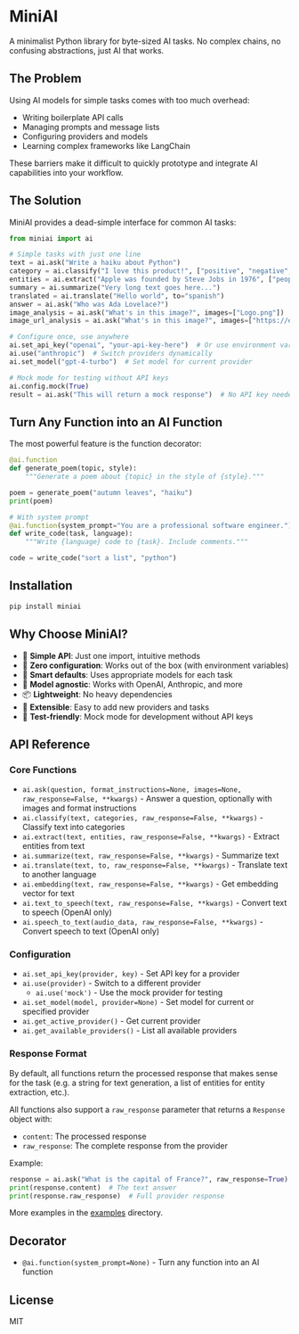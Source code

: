 # MiniAI

A minimalist Python library for byte-sized AI tasks. No complex chains, no confusing abstractions, just AI that works.

## The Problem

Using AI models for simple tasks comes with too much overhead:
- Writing boilerplate API calls
- Managing prompts and message lists
- Configuring providers and models
- Learning complex frameworks like LangChain

These barriers make it difficult to quickly prototype and integrate AI capabilities into your workflow.

## The Solution

MiniAI provides a dead-simple interface for common AI tasks:

```python
from miniai import ai

# Simple tasks with just one line
text = ai.ask("Write a haiku about Python")
category = ai.classify("I love this product!", ["positive", "negative", "neutral"])
entities = ai.extract("Apple was founded by Steve Jobs in 1976", ["people", "organizations", "dates"])
summary = ai.summarize("Very long text goes here...")
translated = ai.translate("Hello world", to="spanish")
answer = ai.ask("Who was Ada Lovelace?")
image_analysis = ai.ask("What's in this image?", images=["Logo.png"])
image_url_analysis = ai.ask("What's in this image?", images=["https://example.com/image.jpg"])

# Configure once, use anywhere
ai.set_api_key("openai", "your-api-key-here")  # Or use environment variables
ai.use("anthropic")  # Switch providers dynamically
ai.set_model("gpt-4-turbo")  # Set model for current provider

# Mock mode for testing without API keys
ai.config.mock(True)
result = ai.ask("This will return a mock response")  # No API key needed
```

## Turn Any Function into an AI Function

The most powerful feature is the function decorator:

```python
@ai.function
def generate_poem(topic, style):
    """Generate a poem about {topic} in the style of {style}."""

poem = generate_poem("autumn leaves", "haiku")
print(poem)

# With system prompt
@ai.function(system_prompt="You are a professional software engineer.")
def write_code(task, language):
    """Write {language} code to {task}. Include comments."""

code = write_code("sort a list", "python")
```

## Installation

```bash
pip install miniai
```

## Why Choose MiniAI?

- 🚀 **Simple API**: Just one import, intuitive methods
- 🔧 **Zero configuration**: Works out of the box (with environment variables)
- 🧠 **Smart defaults**: Uses appropriate models for each task
- 🔄 **Model agnostic**: Works with OpenAI, Anthropic, and more
- 📦 **Lightweight**: No heavy dependencies
- 🧩 **Extensible**: Easy to add new providers and tasks
- 🧪 **Test-friendly**: Mock mode for development without API keys

## API Reference

### Core Functions

- `ai.ask(question, format_instructions=None, images=None, raw_response=False, **kwargs)` - Answer a question, optionally with images and format instructions
- `ai.classify(text, categories, raw_response=False, **kwargs)` - Classify text into categories
- `ai.extract(text, entities, raw_response=False, **kwargs)` - Extract entities from text
- `ai.summarize(text, raw_response=False, **kwargs)` - Summarize text
- `ai.translate(text, to, raw_response=False, **kwargs)` - Translate text to another language
- `ai.embedding(text, raw_response=False, **kwargs)` - Get embedding vector for text
- `ai.text_to_speech(text, raw_response=False, **kwargs)` - Convert text to speech (OpenAI only)
- `ai.speech_to_text(audio_data, raw_response=False, **kwargs)` - Convert speech to text (OpenAI only)

### Configuration

- `ai.set_api_key(provider, key)` - Set API key for a provider
- `ai.use(provider)` - Switch to a different provider
    - `ai.use('mock')` - Use the mock provider for testing
- `ai.set_model(model, provider=None)` - Set model for current or specified provider
- `ai.get_active_provider()` - Get current provider
- `ai.get_available_providers()` - List all available providers

### Response Format

By default, all functions return the processed response that makes sense for the task (e.g. a string for text generation, a list of entities for entity extraction, etc.).

All functions also support a `raw_response` parameter that returns a `Response` object with:
- `content`: The processed response
- `raw_response`: The complete response from the provider

Example:
```python
response = ai.ask("What is the capital of France?", raw_response=True)
print(response.content)  # The text answer
print(response.raw_response)  # Full provider response
```

More examples in the [examples](examples) directory.

## Decorator

- `@ai.function(system_prompt=None)` - Turn any function into an AI function

## License

MIT
